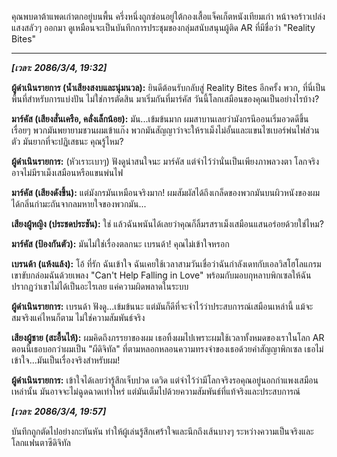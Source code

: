 คุณพบดาต้าแพดเก่าตกอยู่บนพื้น ครึ่งหนึ่งถูกซ่อนอยู่ใต้กองเสื้อแจ็คเก็ตหนังเทียมเก่า หน้าจอร้าวเปล่งแสงสลัวๆ ออกมา ดูเหมือนจะเป็นบันทึกการประชุมของกลุ่มสนับสนุนผู้ติด AR ที่มีชื่อว่า "Reality Bites"

---

**_[เวลา: 2086/3/4, 19:32]_**

**ผู้ดำเนินรายการ (น้ำเสียงสงบและนุ่มนวล):** ยินดีต้อนรับกลับสู่ Reality Bites อีกครั้ง พวก, ที่นี่เป็นพื้นที่สำหรับการแบ่งปัน ไม่ใช่การตัดสิน มาเริ่มกันที่มาร์คัส วันนี้โลกเสมือนของคุณเป็นอย่างไรบ้าง?

**มาร์คัส (เสียงสั่นเครือ, คลั่งเล็กน้อย):** มัน...เข้มข้นมาก ผมสาบานเลยว่ามังกรนีออนเริ่มอวดดีขึ้นเรื่อยๆ พวกมันพยายามชวนผมเข้าแก๊ง พวกมันสัญญาว่าจะให้ราเม็งไม่อั้นและแขนไซเบอร์พ่นไฟส่วนตัว มันยากที่จะปฏิเสธนะ คุณรู้ไหม?

**ผู้ดำเนินรายการ:** (หัวเราะเบาๆ) ฟังดูน่าสนใจนะ มาร์คัส แต่จำไว้ว่านั่นเป็นเพียงภาพลวงตา โลกจริงอาจไม่มีราเม็งเสมือนหรือแขนพ่นไฟ

**มาร์คัส (เสียงดังขึ้น):** แต่มังกรมันเหมือนจริงมาก! ผมสัมผัสได้ถึงเกล็ดของพวกมันบนผิวหนังของผม ได้กลิ่นกำมะถันจากลมหายใจของพวกมัน...

**เสียงผู้หญิง (ประชดประชัน):** ใช่ แล้วฉันพนันได้เลยว่าคุณก็ลิ้มรสราเม็งเสมือนแสนอร่อยด้วยใช่ไหม?

**มาร์คัส (ป้องกันตัว):** มันไม่ใช่เรื่องตลกนะ เบรนด้า! คุณไม่เข้าใจหรอก

**เบรนด้า (แห้งแล้ง):** โอ้ ที่รัก ฉันเข้าใจ ฉันเคยใช้เวลาสามวันเชื่อว่าฉันกำลังเดทกับเอลวิสโฮโลแกรม เขาขับกล่อมฉันด้วยเพลง "Can't Help Falling in Love" พร้อมกับมอบกุหลาบพิกเซลให้ฉัน ปรากฏว่าเขาไม่ได้เป็นอะไรเลย แค่ความผิดพลาดในระบบ

**ผู้ดำเนินรายการ:** เบรนด้า ฟังดู...เข้มข้นนะ แต่มันก็ดีที่จะจำไว้ว่าประสบการณ์เสมือนเหล่านี้ แม้จะสมจริงแค่ไหนก็ตาม ไม่ใช่ความสัมพันธ์จริง

**เสียงผู้ชาย (สะอื้นไห้):** ผมคิดถึงภรรยาของผม เธอทิ้งผมไปเพราะผมใช้เวลาทั้งหมดของเราในโลก AR ตอนนี้เธอบอกว่าผมเป็น "ผีดิจิทัล" ที่ตามหลอกหลอนความทรงจำของเธอด้วยคำสัญญาพิกเซล เธอไม่เข้าใจ...มันเป็นเรื่องจริงสำหรับผม!

**ผู้ดำเนินรายการ:** เข้าใจได้เลยว่ารู้สึกเจ็บปวด เดวิด แต่จำไว้ว่ามีโลกจริงรอคุณอยู่นอกกำแพงเสมือนเหล่านั้น มันอาจจะไม่ฉูดฉาดเท่าไหร่ แต่มันเต็มไปด้วยความสัมพันธ์ที่แท้จริงและประสบการณ์

**_[เวลา: 2086/3/4, 19:57]_**

บันทึกถูกตัดไปอย่างกะทันหัน ทำให้ผู้เล่นรู้สึกเศร้าใจและนึกถึงเส้นบางๆ ระหว่างความเป็นจริงและโลกแฟนตาซีดิจิทัล
